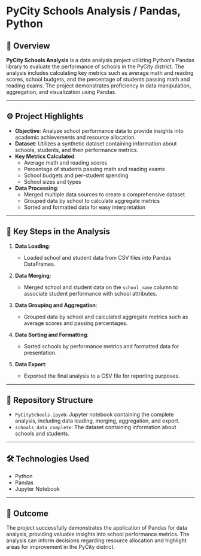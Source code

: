 # PyCity Schools Analysis / Pandas, Python

## 📘 Overview

**PyCity Schools Analysis** is a data analysis project utilizing Python's Pandas library to evaluate the performance of schools in the PyCity district. The analysis includes calculating key metrics such as average math and reading scores, school budgets, and the percentage of students passing math and reading exams. The project demonstrates proficiency in data manipulation, aggregation, and visualization using Pandas.

---

## ⚙️ Project Highlights

- **Objective**: Analyze school performance data to provide insights into academic achievements and resource allocation.
- **Dataset**: Utilizes a synthetic dataset containing information about schools, students, and their performance metrics.
- **Key Metrics Calculated**:
  - Average math and reading scores
  - Percentage of students passing math and reading exams
  - School budgets and per-student spending
  - School sizes and types
- **Data Processing**:
  - Merged multiple data sources to create a comprehensive dataset
  - Grouped data by school to calculate aggregate metrics
  - Sorted and formatted data for easy interpretation

---

## 🧪 Key Steps in the Analysis

1. **Data Loading**:
   - Loaded school and student data from CSV files into Pandas DataFrames.

2. **Data Merging**:
   - Merged school and student data on the `school_name` column to associate student performance with school attributes.

3. **Data Grouping and Aggregation**:
   - Grouped data by school and calculated aggregate metrics such as average scores and passing percentages.

4. **Data Sorting and Formatting**:
   - Sorted schools by performance metrics and formatted data for presentation.

5. **Data Export**:
   - Exported the final analysis to a CSV file for reporting purposes.

---

## 📂 Repository Structure

- `PyCitySchools.ipynb`: Jupyter notebook containing the complete analysis, including data loading, merging, aggregation, and export.
- `schools_data_complete`: The dataset containing information about schools and students.

---

## 🛠️ Technologies Used

- Python
- Pandas
- Jupyter Notebook

---

## 🎯 Outcome

The project successfully demonstrates the application of Pandas for data analysis, providing valuable insights into school performance metrics. The analysis can inform decisions regarding resource allocation and highlight areas for improvement in the PyCity district.

